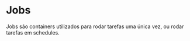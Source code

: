 # Jobs

Jobs são containers utilizados para rodar tarefas uma única vez, ou rodar tarefas em schedules.
